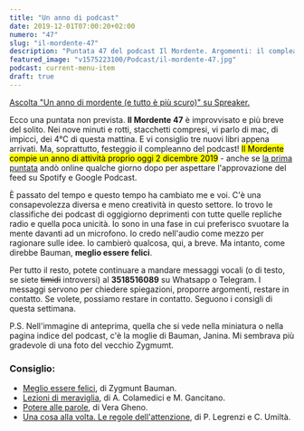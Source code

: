 ```yaml
---
title: "Un anno di podcast"
date: 2019-12-01T07:00:20+02:00
numero: "47"
slug: "il-mordente-47"
description: "Puntata 47 del podcast Il Mordente. Argomenti: il compleanno del podcast, la corsa in salita, le lezioni di meraviglia, Vera Gheno, Maura Gancitano. Ed io che sono stanco ma propositivo. Autore: Riccardo Palombo"
featured_image: "v1575223100/Podcast/il-mordente-47.jpg"
podcast: current-menu-item
draft: true
---
```


<a class="spreaker-player" href="https://www.spreaker.com/episode/20406837" data-resource="episode_id=20406837" data-width="100%" data-height="200px" data-theme="light" data-playlist="false" data-playlist-continuous="false" data-autoplay="false" data-live-autoplay="false" data-chapters-image="true" data-episode-image-position="right" data-hide-logo="false" data-hide-likes="false" data-hide-comments="false" data-hide-sharing="false" data-hide-download="true">Ascolta "Un anno di mordente (e tutto è più scuro)" su Spreaker.</a>

Ecco una puntata non prevista. <strong>Il Mordente 47</strong> è improvvisato e più breve del solito. Nei nove minuti e rotti, stacchetti compresi, vi parlo di mac, di impicci, dei 4°C di questa mattina. E vi consiglio tre nuovi libri appena arrivati. Ma, soprattutto, festeggio il compleanno del podcast! <mark>Il Mordente compie un anno di attività proprio oggi 2 dicembre 2019</mark> - anche se [la prima puntata](/podcast/il-mordente-1/) andò online qualche giorno dopo per aspettare l'approvazione del feed su Spotify e Google Podcast.

È passato del tempo e questo tempo ha cambiato me e voi. C'è una consapevolezza diversa e meno creatività in questo settore. Io trovo le classifiche dei podcast di oggigiorno deprimenti con tutte quelle repliche radio e quella poca unicità. Io sono in una fase in cui preferisco svuotare la mente davanti ad un microfono. Io credo nell'audio come mezzo per ragionare sulle idee. Io cambierò qualcosa, qui, a breve. Ma intanto, come direbbe Bauman, <strong>meglio essere felici</strong>.

Per tutto il resto, potete continuare a mandare messaggi vocali (o di testo, se siete ~~timidi~~ introversi) al <strong>3518516089</strong> su Whatsapp o Telegram. I messaggi servono per chiedere spiegazioni, proporre argomenti, restare in contatto. Se volete, possiamo restare in contatto. Seguono i consigli di questa settimana.

P.S. Nell'immagine di anteprima, quella che si vede nella miniatura o nella pagina indice del podcast, c'è la moglie di Bauman, Janina. Mi sembrava più gradevole di una foto del vecchio Zygmumt.

### Consiglio:
<ul>
<li><a href="https://amzn.to/2KWMtr9" target="_blank" rel="nofollow" title="Vedi il libro Meglio essere felici">Meglio essere felici</a>, di Zygmunt Bauman.</li>
<li><a href="https://amzn.to/2Djq3MG" target="_blank" rel="nofollow" title="Vedi il libro Lezioni di meraviglia">Lezioni di meraviglia</a>, di A. Colamedici e M. Gancitano.</li>
<li><a href="https://amzn.to/2Dp3YfS" target="_blank" rel="nofollow" title="Vedi il libro Potere alle parole">Potere alle parole</a>, di Vera Gheno.</li>
<li><a href="https://amzn.to/2Dpd0tk" target="_blank" rel="nofollow" title="Vedi il libro Una cosa alla volta. Le regole dell'attenzione">Una cosa alla volta. Le regole dell'attenzione</a>, di P. Legrenzi e C. Umiltà.</li>
</ul>